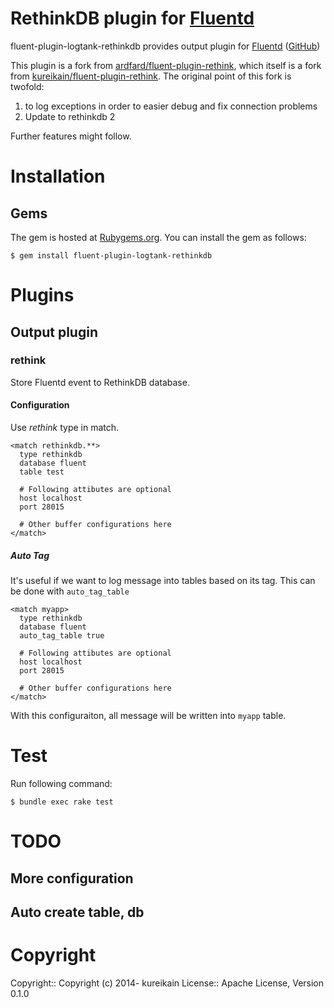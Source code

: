 # RethinkDB plugin for [Fluentd](http://github.com/fluent/fluentd)

fluent-plugin-logtank-rethinkdb provides output plugin for [Fluentd](http://fluentd.org) ([GitHub](http://github.com/fluent/fluentd))

This plugin is a fork from [ardfard/fluent-plugin-rethink](https://github.com/ardfard/fluent-plugin-rethink), which itself is a fork from [kureikain/fluent-plugin-rethink](https://github.com/kureikain/fluent-plugin-rethink). The original point of this fork is twofold:

1. to log exceptions in order to easier debug and fix connection problems
2. Update to rethinkdb 2

Further features might follow.

# Installation

## Gems

The gem is hosted at [Rubygems.org](http://rubygems.org). You can install the gem as follows:

    $ gem install fluent-plugin-logtank-rethinkdb

# Plugins

## Output plugin

### rethink

Store Fluentd event to RethinkDB database.

#### Configuration

Use _rethink_ type in match.

    <match rethinkdb.**>
      type rethinkdb
      database fluent
      table test

      # Following attibutes are optional
      host localhost
      port 28015

      # Other buffer configurations here
    </match>

##### Auto Tag

It's useful if we want to log message into tables based on its tag. This can be
done with `auto_tag_table`

    <match myapp>
      type rethinkdb
      database fluent
      auto_tag_table true

      # Following attibutes are optional
      host localhost
      port 28015

      # Other buffer configurations here
    </match>

With this configuraiton, all message will be written into `myapp` table.


# Test

Run following command:

    $ bundle exec rake test

# TODO

## More configuration
## Auto create table, db

# Copyright

Copyright:: Copyright (c) 2014- kureikain
License::   Apache License, Version 0.1.0

